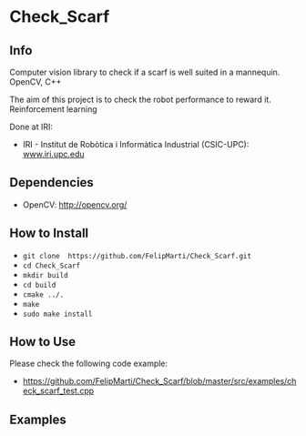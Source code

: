 # Check_Scarf

## Info
Computer vision library to check if a scarf is well suited in a mannequin. OpenCV, C++

The aim of this project is to check the robot performance to reward it. Reinforcement learning

Done at IRI:
* IRI - Institut de Robòtica i Informàtica Industrial (CSIC-UPC): www.iri.upc.edu


## Dependencies
* OpenCV: http://opencv.org/


## How to Install
* `git clone  https://github.com/FelipMarti/Check_Scarf.git`
* `cd Check_Scarf`
* `mkdir build`
* `cd build`
* `cmake ../.`
* `make`
* `sudo make install`


## How to Use
Please check the following code example:
* https://github.com/FelipMarti/Check_Scarf/blob/master/src/examples/check_scarf_test.cpp


## Examples 


